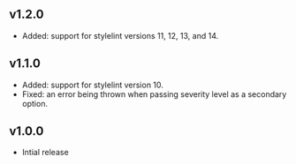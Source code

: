 ## v1.2.0

- Added: support for stylelint versions 11, 12, 13, and 14.

## v1.1.0

- Added: support for stylelint version 10.
- Fixed: an error being thrown when passing severity level as a secondary option.

## v1.0.0

- Intial release

